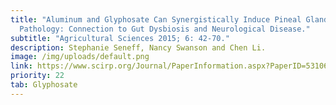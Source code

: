 ```yaml
---
title: "Aluminum and Glyphosate Can Synergistically Induce Pineal Gland
  Pathology: Connection to Gut Dysbiosis and Neurological Disease."
subtitle: "Agricultural Sciences 2015; 6: 42-70."
description: Stephanie Seneff, Nancy Swanson and Chen Li.
image: /img/uploads/default.png
link: https://www.scirp.org/Journal/PaperInformation.aspx?PaperID=53106#.VLmJKydGqDc
priority: 22
tab: Glyphosate
---
```

